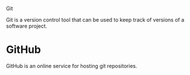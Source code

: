  Git



Git is a version control tool that can be used to keep track of versions of a software project.



<h1>GitHub</h1>



GitHub is an online service for hosting git repositories.

